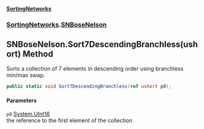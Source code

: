 #### [SortingNetworks](index.md 'index')
### [SortingNetworks](SortingNetworks.md 'SortingNetworks').[SNBoseNelson](SortingNetworks_SNBoseNelson.md 'SortingNetworks.SNBoseNelson')
## SNBoseNelson.Sort7DescendingBranchless(ushort) Method
Sorts a collection of 7 elements in descending order using branchless min/max swap.  
```csharp
public static void Sort7DescendingBranchless(ref ushort p0);
```
#### Parameters
<a name='SortingNetworks_SNBoseNelson_Sort7DescendingBranchless(ushort)_p0'></a>
`p0` [System.UInt16](https://docs.microsoft.com/en-us/dotnet/api/System.UInt16 'System.UInt16')  
the reference to the first element of the collection
  
